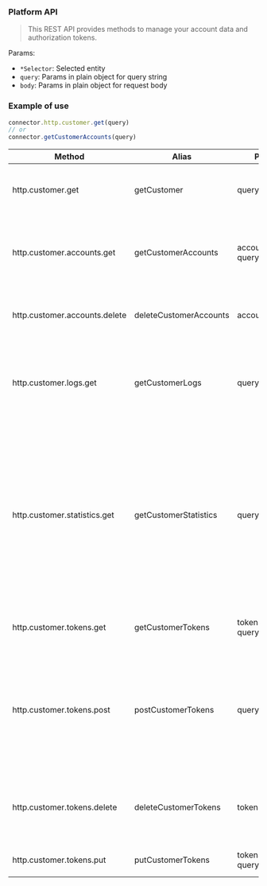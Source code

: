 ### Platform API

> This REST API provides methods to manage your account data and authorization tokens.

Params:
* `*Selector`: Selected entity
* `query`: Params in plain object for query string 
* `body`: Params in plain object for request body 

### Example of use

```js
connector.http.customer.get(query)
// or
connector.getCustomerAccounts(query)
```

| Method  | Alias  | Params  | Description  |
|---|---|---|---|
| http.customer.get  | getCustomer  |  query |  View your registration data: name, email, ACL and ID. |
|  http.customer.accounts.get | getCustomerAccounts  | accountSelector, query  | Get accounts through which it is possible to authorize customer on the platform.  |
|  http.customer.accounts.delete | deleteCustomerAccounts  | accountSelector  |  Detach selected accounts from flespi customer |
| http.customer.logs.get  | getCustomerLogs  | query  |  Get logs for whole platform. The request without parameters will return all logs records. |
|  http.customer.statistics.get | getCustomerStatistics  | query  |  Platform storing items statistics counters into special container available within this method. You may optionally filter them by "origin" or activate generalization algorithm to aggregate counters. |
| http.customer.tokens.get  | getCustomerTokens  |  tokenSelector, query | List existing tokens with specified fields.  |
|  http.customer.tokens.post | postCustomerTokens  | query, body  |  Create new token with defined lifetime and rights. Either 'expire' or 'ttl' should be specified for correct token expiration time detection. |
|  http.customer.tokens.delete |  deleteCustomerTokens | tokenSelector  |  Delete uneeded tokens with specified ID or matching filtering parameters. |
| http.customer.tokens.put  | putCustomerTokens  | tokenSelector, query, body  |  Modify some token properies. |
